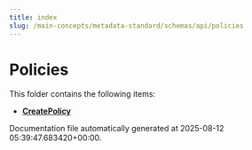 ```yaml
---
title: index
slug: /main-concepts/metadata-standard/schemas/api/policies
---
```


# Policies

This folder contains the following items:

- [**CreatePolicy**](/main-concepts/metadata-standard/schemas/api/policies/createpolicy)


Documentation file automatically generated at 2025-08-12 05:39:47.683420+00:00.
